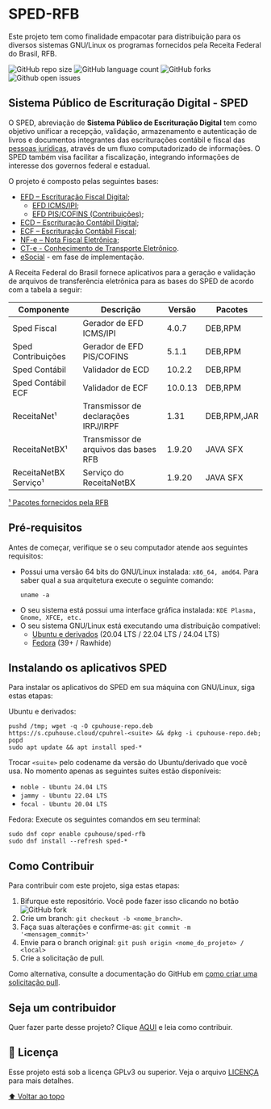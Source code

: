 # SPED-RFB

Este projeto tem como finalidade empacotar para distribuição para os diversos sistemas GNU/Linux os programas fornecidos pela Receita Federal do Brasil, RFB.

![GitHub repo size](https://img.shields.io/github/repo-size/cpuhouse/sped-rfb?style=for-the-badge)
![GitHub language count](https://img.shields.io/github/languages/count/cpuhouse/sped-rfb?style=for-the-badge)
![GitHub forks](https://img.shields.io/github/forks/cpuhouse/sped-rfb?style=for-the-badge)
![Github open issues](https://img.shields.io/github/issues/cpuhouse/sped-rfb?style=for-the-badge)
## Sistema Público de Escrituração Digital - SPED

O SPED, abreviação de **Sistema Público de Escrituração Digital** tem como objetivo unificar a recepção, validação, armazenamento e autenticação de livros e documentos integrantes das escriturações contábil e fiscal das [pessoas jurídicas](https://pt.wikipedia.org/wiki/Pessoas_jur%C3%ADdicas "Pessoas jurídicas"), através de um fluxo computadorizado de informações. O SPED também visa facilitar a fiscalização, integrando informações de interesse dos governos federal e estadual.

O projeto é composto pelas seguintes bases:

- [EFD – Escrituração Fiscal Digital]();
	- [EFD ICMS/IPI]();
	- [EFD PIS/COFINS (Contribuições)]();
- [ECD – Escrituração Contábil Digital]();
- [ECF – Escrituração Contábil Fiscal]();
- [NF-e – Nota Fiscal Eletrônica]();
- [CT-e - Conhecimento de Transporte Eletrônico]().
- [eSocial]() - em fase de implementação.

A Receita Federal do Brasil fornece aplicativos para a geração e validação de arquivos de transferência eletrônica para as bases do SPED de acordo com a tabela a seguir:

|Componente           |Descrição                            |Versão   |Pacotes      |
|---------------------|-------------------------------------|---------|-------------|
|Sped Fiscal          |Gerador de EFD ICMS/IPI              | 4.0.7   |DEB,RPM      |
|Sped Contribuições   |Gerador de EFD PIS/COFINS            | 5.1.1   |DEB,RPM      |
|Sped Contábil        |Validador de ECD                     | 10.2.2  |DEB,RPM      |
|Sped Contábil ECF    |Validador de ECF                     | 10.0.13 |DEB,RPM      |
|ReceitaNet¹          |Transmissor de declarações IRPJ/IRPF | 1.31    |DEB,RPM,JAR  |
|ReceitaNetBX¹        |Transmissor de arquivos das bases RFB| 1.9.20  |JAVA SFX     |
|ReceitaNetBX Serviço¹|Serviço do ReceitaNetBX              | 1.9.20  |JAVA SFX     |

[¹ Pacotes fornecidos pela RFB](https://www.gov.br/receitafederal/pt-br/centrais-de-conteudo/download/receitanet)

## Pré-requisitos

Antes de começar, verifique se o seu computador atende aos seguintes requisitos:
* Possui uma versão 64 bits do GNU/Linux instalada: `x86_64, amd64`. Para saber qual a sua arquitetura execute o seguinte comando:
	```
	uname -a
	```
* O seu sistema está possui uma interface gráfica instalada: `KDE Plasma, Gnome, XFCE, etc.` 
* O seu sistema GNU/Linux está executando uma distribuição compatível:
	* [Ubuntu e derivados](https://ubuntu.com) (20.04 LTS / 22.04 LTS / 24.04 LTS)
	* [Fedora](https://getfedora.org) (39+ / Rawhide)
<!--
	* [Debian](https://debian.org)(apenas instalação manual de pacotes - não testado)
	* [Rocky Linux](https://rockylinux.org)(ainda não suportado)
	* [Alma Linux](https://almalinux.org)(ainda não suportado)
	* [Oracle Linux (OL)](https://www.oracle.com/br/linux/)(ainda não suportado)
	* [Amazon Linux (AL)](https://aws.amazon.com/amazon-linux/)(ainda não suportado)
	* [Red Hat Enterprise Linux (RHEL)](https://www.redhat.com/pt-br/technologies/linux-platforms/enterprise-linux)(ainda não suportado)

ou
* O seu sistema suporta AppImage (ainda não implementado)
* O seu sistema suporta Flatpak (ainda não implementado)
-->

## Instalando os aplicativos SPED
Para instalar os aplicativos do SPED em sua máquina con GNU/Linux, siga estas etapas:

Ubuntu e derivados:
```
pushd /tmp; wget -q -O cpuhouse-repo.deb https://s.cpuhouse.cloud/cpuhrel-<suite> && dpkg -i cpuhouse-repo.deb; popd
sudo apt update && apt install sped-*
```
Trocar `<suite>` pelo codename da versão do Ubuntu/derivado que você usa. No momento apenas as seguintes suites estão disponíveis:

* `noble - Ubuntu 24.04 LTS`
* `jammy - Ubuntu 22.04 LTS`
* `focal - Ubuntu 20.04 LTS`

Fedora:
Execute os seguintes comandos em seu terminal:
```
sudo dnf copr enable cpuhouse/sped-rfb
sudo dnf install --refresh sped-*
```
<!--
Fedora/RHEL e derivados (Rocky/Alma/CentOS/OL/AL):

Caso você utilize o Fedora ou uma versão do Rocky/Alma/CentOS/OL/AL/RHEL que já possua o dnf instalado execute os seguintes comandos em seu terminal:
```
sudo dnf install yum-plugin-copr
sudo dnf copr enable cpuhouse/sped
sudo dnf install sped-*
```
Caso não tenha o dnf instalado, execute os comandos ao seguir ao invés:
```
sudo yum install yum-plugin-copr
sudo dnf copr enable cpuhouse/sped
sudo dnf install sped-*
```
-->

## Como Contribuir
Para contribuir com este projeto, siga estas etapas:

1. Bifurque este repositório. Você pode fazer isso clicando no botão ![GitHub fork](https://img.shields.io/github/forks/cpuhouse/sped-rfb?label=Fork&?style=for-the-badge)
2. Crie um branch: `git checkout -b <nome_branch>`.
4. Faça suas alterações e confirme-as: `git commit -m '<mensagem_commit>'`
5. Envie para o branch original: `git push origin <nome_do_projeto> / <local>`
6. Crie a solicitação de pull.

Como alternativa, consulte a documentação do GitHub em [como criar uma solicitação pull](https://help.github.com/en/github/collaborating-with-issues-and-pull-requests/creating-a-pull-request).

<!--
## Colaboradores

Agradecemos às seguintes pessoas que contribuíram para este projeto:

<table>
  <tr>
    <td align="center">
      <a href="#">
        <img src="https://avatars.githubusercontent.com/u/7252968?v=4" width="100px;" alt="Foto do Christian Tosta no GitHub"/><br>
        <sub>
          <b>Christian Tosta</b>
        </sub>
      </a>
    </td>
   </tr>
</table>
-->

## Seja um contribuidor<br>

Quer fazer parte desse projeto? Clique [AQUI](CONTRIBUTING.md) e leia como contribuir.

## 📝 Licença

Esse projeto está sob a licença GPLv3 ou superior. Veja o arquivo [LICENÇA](LICENSE) para mais detalhes.

[⬆ Voltar ao topo](#SPED-RFB)<br>
